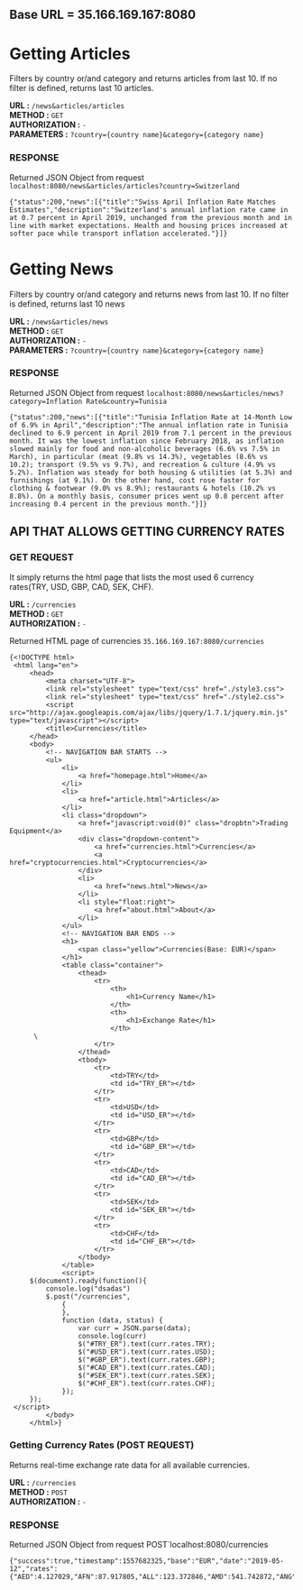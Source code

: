 ## Base URL = 35.166.169.167:8080

# Getting Articles
Filters by country or/and category and returns articles from last 10. If no filter is defined, returns last 10 articles.

**URL :** `/news&articles/articles`<br>
**METHOD :** `GET`<br>
**AUTHORIZATION :** `-`<br>
**PARAMETERS :** `?country={country name}&category={category name}`
### RESPONSE
Returned JSON Object from request `localhost:8080/news&articles/articles?country=Switzerland`

    {"status":200,"news":[{"title":"Swiss April Inflation Rate Matches Estimates","description":"Switzerland's annual inflation rate came in at 0.7 percent in April 2019, unchanged from the previous month and in line with market expectations. Health and housing prices increased at softer pace while transport inflation accelerated."}]}

# Getting News
Filters by country or/and category and returns news from last 10. If no filter is defined, returns last 10 news

**URL :** `/news&articles/news`<br>
**METHOD :** `GET`<br>
**AUTHORIZATION :** `-`<br>
**PARAMETERS :** `?country={country name}&category={category name}` 
### RESPONSE
Returned JSON Object from request `localhost:8080/news&articles/news?category=Inflation Rate&country=Tunisia`

    {"status":200,"news":[{"title":"Tunisia Inflation Rate at 14-Month Low of 6.9% in April","description":"The annual inflation rate in Tunisia declined to 6.9 percent in April 2019 from 7.1 percent in the previous month. It was the lowest inflation since February 2018, as inflation slowed mainly for food and non-alcoholic beverages (6.6% vs 7.5% in March), in particular (meat (9.8% vs 14.3%), vegetables (8.6% vs 10.2); transport (9.5% vs 9.7%), and recreation & culture (4.9% vs 5.2%). Inflation was steady for both housing & utilities (at 5.3%) and furnishings (at 9.1%). On the other hand, cost rose faster for clothing & footwear (9.0% vs 8.9%); restaurants & hotels (10.2% vs 8.8%). On a monthly basis, consumer prices went up 0.8 percent after increasing 0.4 percent in the previous month."}]}





## API THAT ALLOWS GETTING CURRENCY RATES

 
### GET REQUEST
It simply returns the html page that lists the most used 6 currency rates(TRY, USD, GBP, CAD, SEK, CHF).

**URL :** `/currencies`<br>
**METHOD :** `GET`<br>
**AUTHORIZATION :** `-`<br>


Returned HTML page of currencies  `35.166.169.167:8080/currencies`

    {<!DOCTYPE html>
     <html lang="en">
         <head>
             <meta charset="UTF-8">
             <link rel="stylesheet" type="text/css" href="./style3.css">
             <link rel="stylesheet" type="text/css" href="./style2.css">
             <script src="http://ajax.googleapis.com/ajax/libs/jquery/1.7.1/jquery.min.js" type="text/javascript"></script>
             <title>Currencies</title>
         </head>
         <body>
             <!-- NAVIGATION BAR STARTS -->
             <ul>
                 <li>
                     <a href="homepage.html">Home</a>
                 </li>
                 <li>
                     <a href="article.html">Articles</a>
                 </li>
                 <li class="dropdown">
                     <a href="javascript:void(0)" class="dropbtn">Trading Equipment</a>
                     <div class="dropdown-content">
                         <a href="currencies.html">Currencies</a>
                         <a href="cryptocurrencies.html">Cryptocurrencies</a>
                     </div>
                     <li>
                         <a href="news.html">News</a>
                     </li>
                     <li style="float:right">
                         <a href="about.html">About</a>
                     </li>
                 </ul>
                 <!-- NAVIGATION BAR ENDS -->
                 <h1>
                     <span class="yellow">Currencies(Base: EUR)</span>
                 </h1>
                 <table class="container">
                     <thead>
                         <tr>
                             <th>
                                 <h1>Currency Name</h1>
                             </th>
                             <th>
                                 <h1>Exchange Rate</h1>
                             </th>
          \
                         </tr>
                     </thead>
                     <tbody>
                         <tr>
                             <td>TRY</td>
                             <td id="TRY_ER"></td>
                         </tr>
                         <tr>
                             <td>USD</td>
                             <td id="USD_ER"></td>
                         </tr>
                         <tr>
                             <td>GBP</td>
                             <td id="GBP_ER"></td>
                         </tr>
                         <tr>
                             <td>CAD</td>
                             <td id="CAD_ER"></td>
                         </tr>
                         <tr>
                             <td>SEK</td>
                             <td id="SEK_ER"></td>
                         </tr>
                         <tr>
                             <td>CHF</td>
                             <td id="CHF_ER"></td>
                         </tr>
                     </tbody>
                 </table>
                 <script>
         $(document).ready(function(){
             console.log("dsadas")
             $.post("/currencies",
                 {
                 },
                 function (data, status) {
                     var curr = JSON.parse(data);
                     console.log(curr)
                     $("#TRY_ER").text(curr.rates.TRY);
                     $("#USD_ER").text(curr.rates.USD);
                     $("#GBP_ER").text(curr.rates.GBP);
                     $("#CAD_ER").text(curr.rates.CAD);
                     $("#SEK_ER").text(curr.rates.SEK);
                     $("#CHF_ER").text(curr.rates.CHF);
                 });
         });
     </script>
             </body>
         </html>}

### Getting Currency Rates (POST REQUEST)
Returns real-time exchange rate data for all available currencies. 

**URL :** `/currencies`<br>
**METHOD :** `POST`<br>
**AUTHORIZATION :** `-`<br>

### RESPONSE
Returned JSON Object from request POST`localhost:8080/currencies

    {"success":true,"timestamp":1557682325,"base":"EUR","date":"2019-05-12","rates":{"AED":4.127029,"AFN":87.917805,"ALL":123.372846,"AMD":541.742872,"ANG":2.106548,"AOA":365.305877,"ARS":50.349688,"AUD":1.604883,"AWG":2.022392,"AZN":1.915665,"BAM":1.955994,"BBD":2.248788,"BDT":94.785016,"BGN":1.955656,"BHD":0.42368,"BIF":2062.840225,"BMD":1.123551,"BND":1.517637,"BOB":7.763347,"BRL":4.446117,"BSD":1.123383,"BTC":0.000177,"BTN":78.672405,"BWP":11.977191,"BYN":2.358728,"BYR":22021.605892,"BZD":2.264631,"CAD":1.507975,"CDF":1837.00591,"CHF":1.136697,"CLF":0.027933,"CLP":770.756637,"CNY":7.667225,"COP":3686.147174,"CRC":668.490242,"CUC":1.123551,"CUP":29.77411,"CVE":110.595088,"CZK":25.725501,"DJF":199.677422,"DKK":7.467235,"DOP":56.947252,"DZD":134.196812,"EGP":19.234754,"ERN":16.853376,"ETB":32.588607,"EUR":1,"FJD":2.422882,"FKP":0.862781,"GBP":0.864539,"GEL":3.084144,"GGP":0.864496,"GHS":5.80318,"GIP":0.862781,"GMD":55.733467,"GNF":10364.761224,"GTQ":8.606066,"GYD":234.777425,"HKD":8.818474,"HNL":27.752098,"HRK":7.390694,"HTG":98.260744,"HUF":323.144615,"IDR":16088.693141,"ILS":3.999787,"IMP":0.864496,"INR":78.572758,"IQD":1337.026072,"IRR":47307.12856,"ISK":136.803852,"JEP":0.864496,"JMD":153.42106,"JOD":0.796646,"JPY":123.528872,"KES":113.6019,"KGS":78.47849,"KHR":4556.000426,"KMF":492.230006,"KPW":1011.777925,"KRW":1320.397132,"KWD":0.341676,"KYD":0.936283,"KZT":427.017232,"LAK":9690.629918,"LBP":1694.97717,"LKR":198.126674,"LRD":198.138251,"LSL":16.13442,"LTL":3.317555,"LVL":0.679625,"LYD":1.561816,"MAD":10.825082,"MDL":20.131809,"MGA":4044.784449,"MKD":61.716113,"MMK":1721.73394,"MNT":2955.537626,"MOP":9.081496,"MRO":401.107126,"MUR":39.219244,"MVR":17.302643,"MWK":811.883772,"MXN":21.46354,"MYR":4.672854,"MZN":71.766844,"NAD":16.134177,"NGN":404.478343,"NIO":37.245937,"NOK":9.788944,"NPR":125.56248,"NZD":1.703864,"OMR":0.43264,"PAB":1.123495,"PEN":3.724599,"PGK":3.776184,"PHP":58.643757,"PKR":159.122986,"PLN":4.296795,"PYG":7150.83174,"QAR":4.090871,"RON":4.760147,"RSD":117.972904,"RUB":73.163078,"RWF":1016.813946,"SAR":4.213711,"SBD":9.197671,"SCR":15.367905,"SDG":50.692952,"SEK":10.816895,"SGD":1.531288,"SHP":1.484103,"SLL":9943.429442,"SOS":654.466189,"SRD":8.379442,"STD":23651.429,"SVC":9.830906,"SYP":578.629233,"SZL":16.134204,"THB":35.453098,"TJS":10.597111,"TMT":3.943665,"TND":3.372119,"TOP":2.568495,"TRY":6.723223,"TTD":7.614476,"TWD":34.774996,"TZS":2584.63099,"UAH":29.417961,"UGX":4241.237147,"USD":1.123551,"UYU":39.39194,"UZS":9499.626577,"VEF":11.221469,"VND":26232.114467,"VUV":127.760523,"WST":3.001761,"XAF":656.164825,"XAG":0.076008,"XAU":0.000874,"XCD":3.036453,"XDR":0.810655,"XOF":656.154055,"XPF":119.938978,"YER":281.227461,"ZAR":15.909268,"ZMK":10113.309813,"ZMW":14.438015,"ZWL":362.182398}}